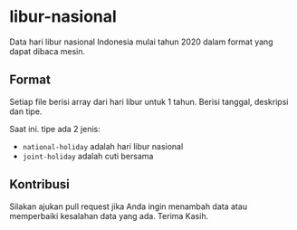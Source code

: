 # libur-nasional
Data hari libur nasional Indonesia mulai tahun 2020 dalam format yang dapat dibaca mesin.

## Format
Setiap file berisi array dari hari libur untuk 1 tahun. Berisi tanggal, deskripsi dan tipe.

Saat ini. tipe ada 2 jenis:

- `national-holiday` adalah hari libur nasional
- `joint-holiday` adalah cuti bersama

## Kontribusi
Silakan ajukan pull request jika Anda ingin menambah data atau memperbaiki kesalahan data yang ada. Terima Kasih.
